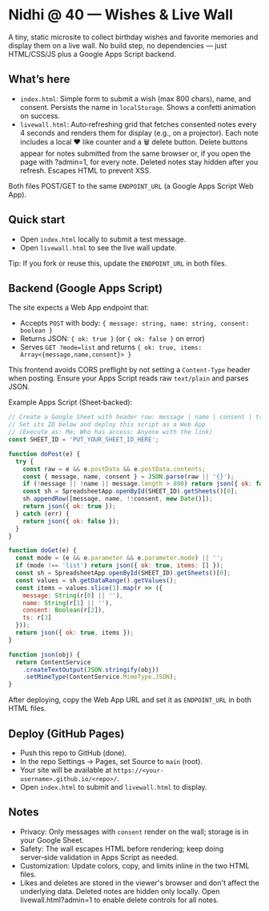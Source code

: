 # Nidhi @ 40 — Wishes & Live Wall

A tiny, static microsite to collect birthday wishes and favorite memories and display them on a live wall. No build step, no dependencies — just HTML/CSS/JS plus a Google Apps Script backend.

## What’s here
- `index.html`: Simple form to submit a wish (max 800 chars), name, and consent. Persists the name in `localStorage`. Shows a confetti animation on success.
- `livewall.html`: Auto‑refreshing grid that fetches consented notes every 4 seconds and renders them for display (e.g., on a projector). Each note includes a local ❤️ like counter and a 🗑️ delete button. Delete buttons appear for notes submitted from the same browser or, if you open the page with ?admin=1, for every note. Deleted notes stay hidden after you refresh. Escapes HTML to prevent XSS.

Both files POST/GET to the same `ENDPOINT_URL` (a Google Apps Script Web App).

## Quick start
- Open `index.html` locally to submit a test message.
- Open `livewall.html` to see the live wall update.

Tip: If you fork or reuse this, update the `ENDPOINT_URL` in both files.

## Backend (Google Apps Script)
The site expects a Web App endpoint that:
- Accepts `POST` with body: `{ message: string, name: string, consent: boolean }`
- Returns JSON: `{ ok: true }` (or `{ ok: false }` on error)
- Serves `GET ?mode=list` and returns `{ ok: true, items: Array<{message,name,consent}> }`

This frontend avoids CORS preflight by not setting a `Content-Type` header when posting. Ensure your Apps Script reads raw `text/plain` and parses JSON.

Example Apps Script (Sheet‑backed):
```js
// Create a Google Sheet with header row: message | name | consent | ts
// Set its ID below and deploy this script as a Web App
// (Execute as: Me; Who has access: Anyone with the link)
const SHEET_ID = 'PUT_YOUR_SHEET_ID_HERE';

function doPost(e) {
  try {
    const raw = e && e.postData && e.postData.contents;
    const { message, name, consent } = JSON.parse(raw || '{}');
    if (!message || !name || message.length > 800) return json({ ok: false });
    const sh = SpreadsheetApp.openById(SHEET_ID).getSheets()[0];
    sh.appendRow([message, name, !!consent, new Date()]);
    return json({ ok: true });
  } catch (err) {
    return json({ ok: false });
  }
}

function doGet(e) {
  const mode = (e && e.parameter && e.parameter.mode) || '';
  if (mode !== 'list') return json({ ok: true, items: [] });
  const sh = SpreadsheetApp.openById(SHEET_ID).getSheets()[0];
  const values = sh.getDataRange().getValues();
  const items = values.slice(1).map(r => ({
    message: String(r[0] || ''),
    name: String(r[1] || ''),
    consent: Boolean(r[2]),
    ts: r[3]
  }));
  return json({ ok: true, items });
}

function json(obj) {
  return ContentService
    .createTextOutput(JSON.stringify(obj))
    .setMimeType(ContentService.MimeType.JSON);
}
```

After deploying, copy the Web App URL and set it as `ENDPOINT_URL` in both HTML files.

## Deploy (GitHub Pages)
- Push this repo to GitHub (done).
- In the repo Settings → Pages, set Source to `main` (root).
- Your site will be available at `https://<your-username>.github.io/<repo>/`.
- Open `index.html` to submit and `livewall.html` to display.

## Notes
- Privacy: Only messages with `consent` render on the wall; storage is in your Google Sheet.
- Safety: The wall escapes HTML before rendering; keep doing server‑side validation in Apps Script as needed.
- Customization: Update colors, copy, and limits inline in the two HTML files.
- Likes and deletes are stored in the viewer's browser and don't affect the underlying data. Deleted notes are hidden only locally. Open livewall.html?admin=1 to enable delete controls for all notes.

